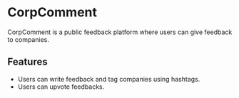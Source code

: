 # CorpComment

CorpComment is a public feedback platform where users can give feedback to companies.

## Features

-   Users can write feedback and tag companies using hashtags.
-   Users can upvote feedbacks.
